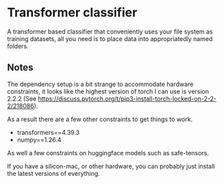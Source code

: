 # Transformer classifier
A transformer based classifier that conveniently uses your file system as training datasets, all you need is to place data into appropriatedly named folders.




## Notes
The dependency setup is a bit strange to accommodate hardware constraints, it looks like the highest version of torch I can use is version 2.2.2 (See https://discuss.pytorch.org/t/pip3-install-torch-locked-on-2-2-2/218086).

As a result there are a few other constraints to get things to work.
- transformers==4.39.3
- numpy==1.26.4

As well a few constraints on huggingface models such as safe-tensors.

If you have a silicon-mac, or other hardware, you can probably just install the latest versions of everything.

